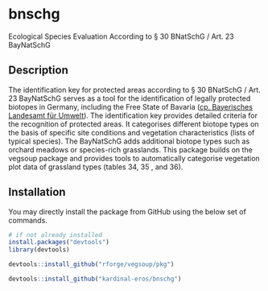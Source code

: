 # bnschg

Ecological Species Evaluation According to § 30 BNatSchG / Art. 23 BayNatSchG

##	Description

The identification key for protected areas according to § 30 BNatSchG / Art. 23 BayNatSchG serves as a tool for the identification of legally protected biotopes in Germany, including the Free State of Bavaria ([cp. Bayerisches Landesamt für Umwelt](https://www.lfu.bayern.de/natur/doc/kartieranleitungen/bestimmungsschluessel_30.pdf)). The identification key provides detailed criteria for the recognition of protected areas. It categorises different biotope types on the basis of specific site conditions and vegetation characteristics (lists of typical species). The BayNatSchG adds additional biotope types such as orchard meadows or species-rich grasslands. This package builds on the vegsoup package and provides tools to automatically categorise vegetation plot data of grassland types (tables 34, 35 , and 36).


## Installation

You may directly install the package from GitHub using the below set of commands.

```R
# if not already installed
install.packages("devtools")
library(devtools)

devtools::install_github("rforge/vegsoup/pkg")

devtools::install_github("kardinal-eros/bnschg")
```
<!--
Maintenance
setwd("/Users/roli/Documents/bnschg")
devtools::document()
devtools::load_all()
-->
